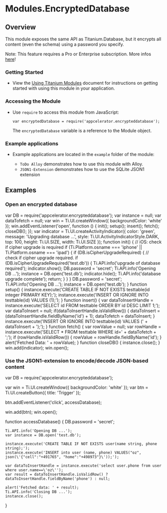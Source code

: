 # Modules.EncryptedDatabase

<TypeHeader/>

## Overview

This module exposes the same API as Titanium.Database, but it encrypts all content (even the schema) using
a password you specify.

<p class="note">Note: This feature requires a Pro or Enterprise subscription. More infos <a href="https://www.appcelerator.com/pricing/" target="_blank">here</a>!</p>

### Getting Started

-   View the [Using Titanium Modules](http://docs.appcelerator.com/platform/latest/#!/guide/Using_Titanium_Modules)
    document for instructions on getting started with using this module in your application.

### Accessing the Module

-   Use `require` to access this module from JavaScript:

        var encryptedDatabase = require('appcelerator.encrypteddatabase');

    The `encryptedDatabase` variable is a reference to the Module object.

### Example applications

-   Example applications are located in the `example` folder of the module:

    - `ToDo Alloy` demonstrates how to use this module with Alloy.
    - `JSON1-Extension` demonstrates how to use the SQLite JSON1 extension

## Examples

### Open an encrypted database

var DB = require('appcelerator.encrypteddatabase');
var instance = null;
var dataTofetch = null;
var win = Ti.UI.createWindow({
    backgroundColor: 'white'
});
win.addEventListener('open', function () {
    init();
    setup();
    insert();
    fetch();
    closeDB();
});
var indicator = Ti.UI.createActivityIndicator({
    color: 'green',
    message: 'Upgrading database ...',
    style: Ti.UI.ActivityIndicatorStyle.DARK,
    top: 100,
    height: Ti.UI.SIZE,
    width: Ti.UI.SIZE
});
function init() {
    // iOS: check if cipher upgrade is required
    if (Ti.Platform.osname === 'iphone' || Ti.Platform.osname === 'ipad') {
        if (DB.isCipherUpgradeRequired) {
            // check if cipher upgrade required.
            if (DB.isCipherUpgradeRequired('test.db')) {
                Ti.API.info('upgrade of database required');
                indicator.show();
                DB.password = 'secret';
                Ti.API.info('Opening DB ...');
                instance = DB.open('test.db');
                indicator.hide();
                Ti.API.info('database upgrade complete');
                return;
            }
        }
    }
    DB.password = 'secret';
    Ti.API.info('Opening DB ...');
    instance = DB.open('test.db');
}
function setup() {
    instance.execute('CREATE TABLE IF NOT EXISTS testtable(id integer PRIMARY KEY);');
    instance.execute('INSERT OR IGNORE INTO testtable(id) VALUES (1);');
}
function insert() {
    var dataToInsertHandle = instance.execute('SELECT id FROM testtable ORDER BY id DESC LIMIT 1;');
    var dataToInsert = null;
    if(dataToInsertHandle.isValidRow()) {
        dataToInsert = (dataToInsertHandle.fieldByName('id') + 1);
        dataTofetch = dataToInsert;
    }
    instance.execute('INSERT OR IGNORE INTO testtable(id) VALUES (' + dataToInsert + ');');
}
function fetch() {
    var rowValue = null;
    var rowHandle = instance.execute('SELECT * FROM testtable WHERE id=' + dataTofetch + ';');
    if (rowHandle.isValidRow()) {
        rowValue = rowHandle.fieldByName('id');
    }
    alert('Fetched Data: ' + rowValue);
}
function closeDB() {
    instance.close();
}
win.add(indicator);
win.open();

### Use the JSON1-extension to encode/decode JSON-based content

var DB = require('appcelerator.encrypteddatabase');

var win = Ti.UI.createWindow({ backgroundColor: 'white' });
var btn = Ti.UI.createButton({ title: 'Trigger' });

btn.addEventListener('click', accessDatabase);

win.add(btn);
win.open();

function accessDatabase() {
    DB.password = 'secret';

    Ti.API.info('Opening DB ...');
    var instance = DB.open('test.db');

    instance.execute('CREATE TABLE IF NOT EXISTS user(name string, phone string);');
    instance.execute('INSERT into user (name, phone) VALUES("oz", json(\'{"cell":"+491765", "home":"+498973"}\'));');

    var dataToInsertHandle = instance.execute('select user.phone from user where user.name==\'oz\'');
    var result = dataToInsertHandle.isValidRow() ? dataToInsertHandle.fieldByName('phone') : null;

    alert('Fetched data: ' + result);
    Ti.API.info('Closing DB ...');
    instance.close();
}

<ApiDocs/>
